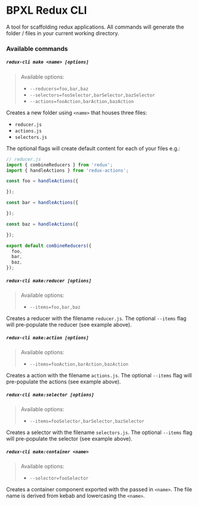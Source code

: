 # BPXL Redux CLI

A tool for scaffolding redux applications. All commands will generate the folder / files in your current working directory.

### Available commands

##### `redux-cli make <name> [options]`
> Available options:
> - `--reducers=foo,bar,baz`
> - `--selectors=fooSelector,barSelector,bazSelector`
> - `--actions=fooAction,barAction,bazAction`

Creates a new folder using `<name>` that houses three files:
  - `reducer.js`
  - `actions.js`
  - `selectors.js`

  The optional flags will create default content for each of your files e.g.:

  ```javascript
  // reducer.js
  import { combineReducers } from 'redux';
  import { handleActions } from 'redux-actions';

  const foo = handleActions({

  });

  const bar = handleActions({

  });

  const baz = handleActions({

  });

  export default combineReducers({
    foo,
    bar,
    baz,
  });
  ```

##### `redux-cli make:reducer [options]`
> Available options:
> - `--items=foo,bar,baz`

Creates a reducer with the filename `reducer.js`. The optional `--items` flag will pre-populate the reducer (see example above).

##### `redux-cli make:action [options]`
> Available options:
> - `--items=fooAction,barAction,bazAction`

Creates a action with the filename `actions.js`. The optional `--items` flag will pre-populate the actions (see example above).

##### `redux-cli make:selector [options]`
> Available options:
> - `--items=fooSelector,barSelector,bazSelector`

Creates a selector with the filename `selectors.js`. The optional `--items` flag will pre-populate the selector (see example above).

##### `redux-cli make:container <name>`
> Available options:
> - `--selector=fooSelector`

Creates a container component exported with the passed in `<name>`. The file name is derived from kebab and lowercasing the `<name>`.
